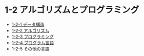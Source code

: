 # 1-2 アルゴリズムとプログラミング

- [1-2-1 データ構造](1-2-1データ構造.md)
- [1-2-2 アルゴリズム](1-2-2アルゴリズム.md)
- [1-2-3 プログラミング](1-2-3プログラミング.md)
- [1-2-4 プログラム言語](1-2-4プログラム言語.md)
- 1-2-5 その他の言語
